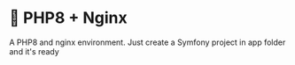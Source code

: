 # 🐳 PHP8 + Nginx
A PHP8 and nginx environment. Just create a Symfony project in app folder and it's ready